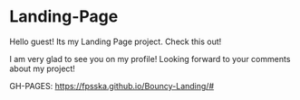 # Landing-Page
Hello guest! Its my Landing Page project. Check this out!

I am very glad to see you on my profile! Looking forward to your comments about my project!

GH-PAGES:
https://fpsska.github.io/Bouncy-Landing/#

